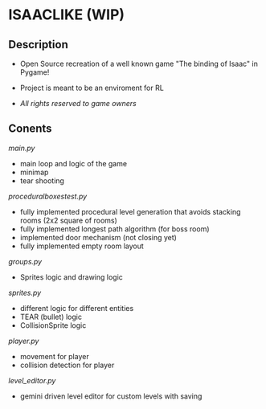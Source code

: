 # ISAACLIKE (WIP)
## Description
- Open Source recreation of a well known game "The binding of Isaac" in Pygame!
- Project is meant to be an enviroment for RL

- *All rights reserved to game owners*

## Conents
*main.py*  
- main loop and logic of the game
- minimap
- tear shooting


*proceduralboxestest.py*
- fully implemented procedural level generation that avoids stacking rooms (2x2 square of rooms)
- fully implemented longest path algorithm (for boss room)
- implemented door mechanism (not closing yet)
- fully implemented empty room layout


*groups.py*
- Sprites logic and drawing logic


*sprites.py*
- different logic for different entities
- TEAR (bullet) logic
- CollisionSprite logic


*player.py*
- movement for player
- collision detection for player

*level_editor.py*
- gemini driven level editor for custom levels with saving





